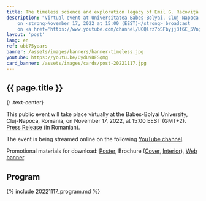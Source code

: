 ```yaml
---
title: The timeless science and exploration legacy of Emil G. Racoviță
description: "Virtual event at Universitatea Babeș-Bolyai, Cluj-Napoca, Romania,
    on <strong>November 17, 2022 at 15:00 (EEST)</strong> broadcast
    on <a href='https://www.youtube.com/channel/UCQlrz7oSFbyjj3f6C_5Vngg'>YouTube</a>."
layout: 'post'
lang: en
ref: ubb75years
banner: /assets/images/banners/banner-timeless.jpg
youtube: https://youtu.be/OydU9DFSqmg
card_banner: /assets/images/cards/post-20221117.jpg
---
```


## {{ page.title }}
{: .text-center}

This public event will take place virtually at the Babes-Bolyai University,  Cluj-Napoca, Romania, on November 17, 2022, at 15:00 EEST (GMT+2). [Press Release](/assets/images/Nov22/comunicat_presa_2022Nov17.pdf) (in Romanian).

The event is being streamed online on the following [YouTube channel](https://youtu.be/XpB4I55p6vo).

Promotional materials for download:  [Poster](/assets/images/Nov22/poster.jpg), Brochure ([Cover](/assets/images/Nov22/brochure_front.jpg), [Interior](/assets/images/Nov22/brochure_interior.jpg)), [Web banner](/assets/images/Nov22/web_banner.png).


## Program

{% include 20221117_program.md %}
